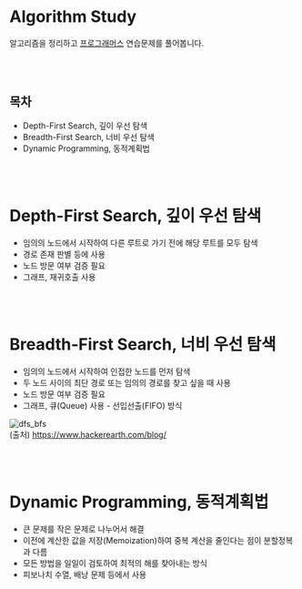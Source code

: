 # Algorithm Study

알고리즘을 정리하고 [프로그래머스](https://programmers.co.kr) 연습문제를 풀어봅니다.

<br></br>

## 목차

-   Depth-First Search, 깊이 우선 탐색
-   Breadth-First Search, 너비 우선 탐색
-   Dynamic Programming, 동적계획법

<br></br>

# Depth-First Search, 깊이 우선 탐색

-   임의의 노드에서 시작하여 다른 루트로 가기 전에 해당 루트를 모두 탐색
-   경로 존재 판별 등에 사용
-   노드 방문 여부 검증 필요
-   그래프, 재귀호출 사용

<br></br>

# Breadth-First Search, 너비 우선 탐색

-   임의의 노드에서 시작하여 인접한 노드를 먼저 탐색
-   두 노드 사이의 최단 경로 또는 임의의 경로를 찾고 싶을 때 사용
-   노드 방문 여부 검증 필요
-   그래프, 큐(Queue) 사용 - 선입선출(FIFO) 방식

![dfs_bfs](https://www.hackerearth.com/blog/wp-content/uploads/2015/05/dfsbfs_animation_final.gif)  
(출처) https://www.hackerearth.com/blog/

<br></br>

# Dynamic Programming, 동적계획법

-   큰 문제를 작은 문제로 나누어서 해결
-   이전에 계산한 값을 저장(Memoization)하여 중복 계산을 줄인다는 점이 분할정복과 다름
-   모든 방법을 일일이 검토하여 최적의 해를 찾아내는 방식
-   피보나치 수열, 배낭 문제 등에서 사용
